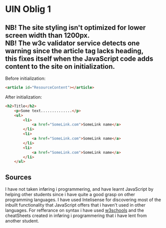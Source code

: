 # UIN Oblig 1
**NB!** The site styling isn't optimized for lower screen width than 1200px.<br>
**NB!** The w3c validator service detects one warning since the article tag lacks heading,<br>
this fixes itself when the JavaScript code adds content to the site on initialization.
---

Before initialization:
```html
<article id="ResourceContent"></article>
```
After initialization:
```html
<h2>Title</h2>
    <p>Some text..............</p>
    <ul>
        <li>
            <a href="SomeLink.com">SomeLink name</a>
        </li>
        <li>
            <a href="SomeLink.com">SomeLink name</a>
        </li>
        <li>
            <a href="SomeLink.com">SomeLink name</a>
        </li>
    </ul>
```

## Sources
I have not taken inføring i programmering, and have learnt JavaScript by helping other students since i have quite a good grasp on other programming languages.
I have used Intelisense for discovering most of the inbuilt functionality that JavaScript offers that i haven't used in other languages.
For refferance on syntax i have used [w3schools](https://www.w3schools.com/) and the cheatSheets created in inføring i programmering that i have lent from another student.